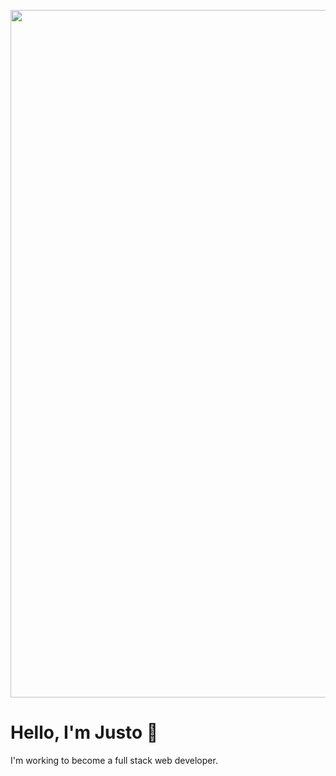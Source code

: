 <p align="center">
<img src="https://user-images.githubusercontent.com/103001263/193941344-17335643-da04-4edc-bea1-2e175b4e6192.png" alt="Justo Rago" width="1100">
</p>

# Hello, I'm Justo 👋


I'm working to become a full stack web developer.

<!--
**asdt560/asdt560** is a ✨ _special_ ✨ repository because its `README.md` (this file) appears on your GitHub profile.

Here are some ideas to get you started:

- 🔭 I’m currently working on ...
- 🌱 I’m currently learning ...
- 👯 I’m looking to collaborate on ...
- 🤔 I’m looking for help with ...
- 💬 Ask me about ...
- 📫 How to reach me: ...
- 😄 Pronouns: ...
- ⚡ Fun fact: ...
-->

